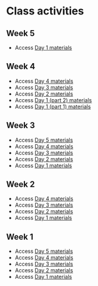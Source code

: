 # Class activities

## Week 5
- Access [Day 1 materials](https://colab.research.google.com/github/DartDoesData/build-within-python/blob/main/Week_5/Week_5_Day_1.ipynb)

## Week 4
- Access [Day 4 materials](https://colab.research.google.com/github/DartDoesData/build-within-python/blob/main/Week_4/Week_4_Day_4.ipynb)
- Access [Day 3 materials](https://colab.research.google.com/github/DartDoesData/build-within-python/blob/main/Week_4/Week_4_Day_3.ipynb)
- Access [Day 2 materials](https://colab.research.google.com/github/DartDoesData/build-within-python/blob/main/Week_4/Week_4_Day_2_warmup.ipynb)
- Access [Day 1 (part 2) materials](https://colab.research.google.com/github/DartDoesData/build-within-python/blob/main/Week_4/Week_4_Day_1_part_2.ipynb)
- Access [Day 1 (part 1) materials](https://colab.research.google.com/github/DartDoesData/build-within-python/blob/main/Week_4/Week_4_Day_1_part_1.ipynb)

## Week 3
- Access [Day 5 materials](https://colab.research.google.com/github/DartDoesData/build-within-python/blob/main/Week_3/Week_3_Day_5.ipynb)
- Access [Day 4 materials](https://colab.research.google.com/github/DartDoesData/build-within-python/blob/main/Week_3/Week_3_Day_4.ipynb)
- Access [Day 3 materials](https://colab.research.google.com/github/DartDoesData/build-within-python/blob/main/Week_3/Week_3_Day_3.ipynb)
- Access [Day 2 materials](https://colab.research.google.com/github/DartDoesData/build-within-python/blob/main/Week_3/Week_3_Day_2.ipynb)
- Access [Day 1 materials](https://colab.research.google.com/github/DartDoesData/build-within-python/blob/main/Week_3/Week_3_Day_1.ipynb)

## Week 2
- Access [Day 4 materials](https://colab.research.google.com/github/DartDoesData/build-within-python/blob/main/Week_2/Week_2_Day_4.ipynb)
- Access [Day 3 materials](https://colab.research.google.com/github/DartDoesData/build-within-python/blob/main/Week_2/Week_2_Day_3.ipynb)
- Access [Day 2 materials](https://colab.research.google.com/github/DartDoesData/build-within-python/blob/main/Week_2/Week_2_Day_2.ipynb)
- Access [Day 1 materials](https://colab.research.google.com/github/DartDoesData/build-within-python/blob/main/Week_2/Week_2_Day_1.ipynb)

## Week 1
- Access [Day 5 materials](https://colab.research.google.com/github/DartDoesData/build-within-python/blob/main/Week_1/Week_1_Day_5.ipynb)
- Access [Day 4 materials](https://colab.research.google.com/github/DartDoesData/build-within-python/blob/main/Week_1/Week_1_Day_4.ipynb)
- Access [Day 3 materials](https://colab.research.google.com/github/DartDoesData/build-within-python/blob/main/Week_1/Week_1_Day_3.ipynb)
- Access [Day 2 materials](https://colab.research.google.com/github/DartDoesData/build-within-python/blob/main/Week_1/Week_1_Day_2.ipynb)
- Access [Day 1 materials](https://colab.research.google.com/github/DartDoesData/build-within-python/blob/main/Week_1/Week_1_Day_1.ipynb)